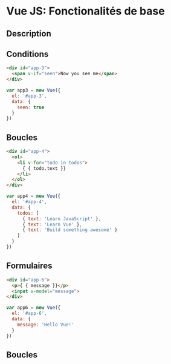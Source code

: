 # Vue JS: Fonctionalités de base

## Description


## Conditions

```html
<div id="app-3">
  <span v-if="seen">Now you see me</span>
</div>
```
```js
var app3 = new Vue({
  el: '#app-3',
  data: {
    seen: true
  }
})
```

## Boucles

```html
<div id="app-4">
  <ol>
    <li v-for="todo in todos">
      { { todo.text }}
    </li>
  </ol>
</div>
```

```js
var app4 = new Vue({
  el: '#app-4',
  data: {
    todos: [
      { text: 'Learn JavaScript' },
      { text: 'Learn Vue' },
      { text: 'Build something awesome' }
    ]
  }
})
```

## Formulaires

```html
<div id="app-6">
  <p>{ { message }}</p>
  <input v-model="message">
</div>
```

```js
var app6 = new Vue({
  el: '#app-6',
  data: {
    message: 'Hello Vue!'
  }
})
```

## Boucles

```html

```

```js

```
